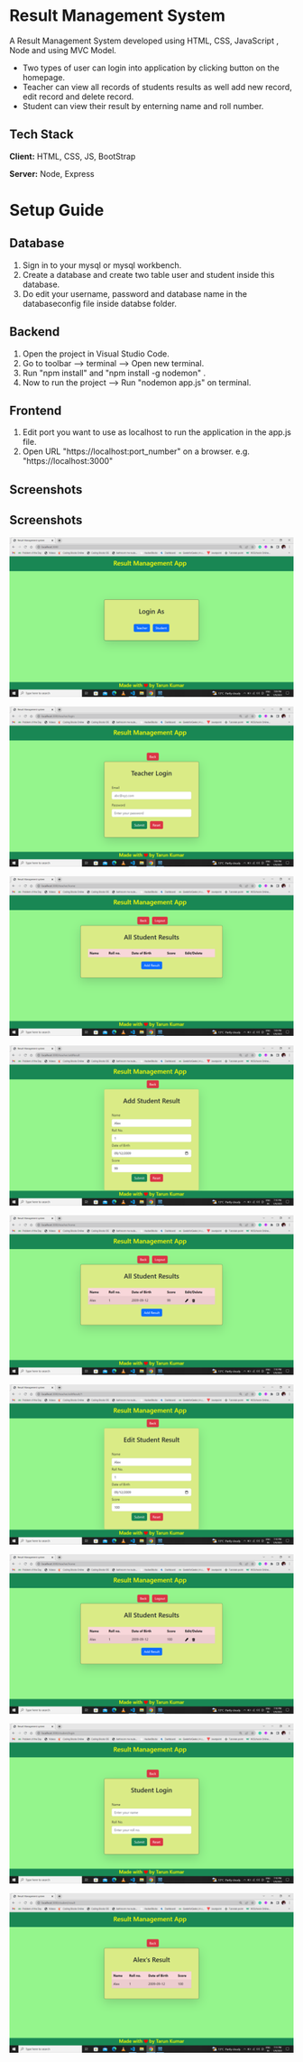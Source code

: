 
# Result Management System 

A Result Management System developed using HTML, CSS, JavaScript , Node and using MVC Model.
* Two types of user can login into application by clicking button on the homepage.
* Teacher can view all records of students results as well add new record, edit record and delete record.
* Student can  view their result by enterning name and roll number.



## Tech Stack

**Client:** HTML, CSS, JS, BootStrap

**Server:** Node, Express


# Setup Guide

## Database
1. Sign in to your mysql or mysql workbench.
2. Create a database and create two table user and student inside this database.
3. Do edit your username, password and database name in the databaseconfig file inside databse folder.

## Backend
1. Open the project in Visual Studio Code.
2. Go to toolbar --> terminal --> Open new terminal.
3. Run "npm install" and "npm install -g nodemon" .
4. Now to run the project --> Run "nodemon app.js" on terminal.

## Frontend
1. Edit port you want to use as localhost to run the application in the app.js file.
2. Open URL "https://localhost:port_number" on a browser. e.g. "https://localhost:3000"


## Screenshots


## Screenshots

![App Screenshot](https://github.com/Tarunkmr0023/Result_Management_System/blob/main/Screenshots/Screenshot%20(122).png?raw=true)

![App Screenshot](https://github.com/Tarunkmr0023/Result_Management_System/blob/main/Screenshots/Screenshot%20(123).png?raw=true)

![App Screenshot](https://github.com/Tarunkmr0023/Result_Management_System/blob/main/Screenshots/Screenshot%20(124).png?raw=true)

![App Screenshot](https://github.com/Tarunkmr0023/Result_Management_System/blob/main/Screenshots/Screenshot%20(125).png?raw=true)

![App Screenshot](https://github.com/Tarunkmr0023/Result_Management_System/blob/main/Screenshots/Screenshot%20(126).png?raw=true)

![App Screenshot](https://github.com/Tarunkmr0023/Result_Management_System/blob/main/Screenshots/Screenshot%20(127).png?raw=true)

![App Screenshot](https://github.com/Tarunkmr0023/Result_Management_System/blob/main/Screenshots/Screenshot%20(128).png?raw=true)

![App Screenshot](https://github.com/Tarunkmr0023/Result_Management_System/blob/main/Screenshots/Screenshot%20(129).png?raw=true)

![App Screenshot](https://github.com/Tarunkmr0023/Result_Management_System/blob/main/Screenshots/Screenshot%20(130).png?raw=true)


